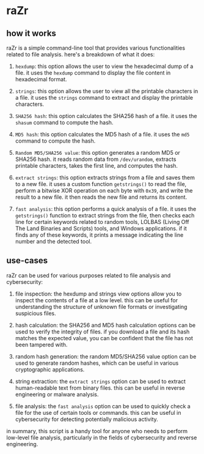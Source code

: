 # raZr

## how it works

raZr is a simple command-line tool that provides various functionalities related to file analysis. here's a breakdown of what it does:

1. `hexdump`: this option allows the user to view the hexadecimal dump of a file. it uses the `hexdump` command to display the file content in hexadecimal format.

2. `strings`: this option allows the user to view all the printable characters in a file. it uses the `strings` command to extract and display the printable characters.

3. `SHA256 hash`: this option calculates the SHA256 hash of a file. it uses the `shasum` command to compute the hash.

4. `MD5 hash`: this option calculates the MD5 hash of a file. it uses the `md5` command to compute the hash.

5. `Random MD5/SHA256 value`: this option generates a random MD5 or SHA256 hash. it reads random data from `/dev/urandom`, extracts printable characters, takes the first line, and computes the hash.

6. `extract strings`: this option extracts strings from a file and saves them to a new file. it uses a custom function `getstrings()` to read the file, perform a bitwise XOR operation on each byte with `0x39`, and write the result to a new file. it then reads the new file and returns its content.

7. `fast analysis`: this option performs a quick analysis of a file. it uses the `getstrings()` function to extract strings from the file, then checks each line for certain keywords related to random tools, LOLBAS (Living Off The Land Binaries and Scripts) tools, and Windows applications. if it finds any of these keywords, it prints a message indicating the line number and the detected tool.

## use-cases
raZr can be used for various purposes related to file analysis and cybersecurity:

1. file inspection: the hexdump and strings view options allow you to inspect the contents of a file at a low level. this can be useful for understanding the structure of unknown file formats or investigating suspicious files.

2. hash calculation: the SHA256 and MD5 hash calculation options can be used to verify the integrity of files. if you download a file and its hash matches the expected value, you can be confident that the file has not been tampered with.

3. random hash generation: the random MD5/SHA256 value option can be used to generate random hashes, which can be useful in various cryptographic applications.

4. string extraction: the `extract strings` option can be used to extract human-readable text from binary files. this can be useful in reverse engineering or malware analysis.

5. file analysis: the `fast analysis` option can be used to quickly check a file for the use of certain tools or commands. this can be useful in cybersecurity for detecting potentially malicious activity.

in summary, this script is a handy tool for anyone who needs to perform low-level file analysis, particularly in the fields of cybersecurity and reverse engineering.